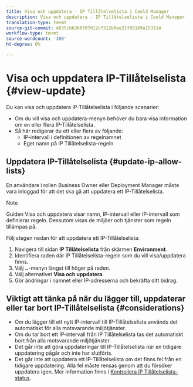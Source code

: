 ```yaml
---
title: Visa och uppdatera - IP Tillåtelselista i Could Manager
description: Visa och uppdatera - IP Tillåtelselista i Could Manager
translation-type: tm+mt
source-git-commit: 4635cb6360707d12cf512b0ee21f05169a153114
workflow-type: tm+mt
source-wordcount: '308'
ht-degree: 0%

---
```



# Visa och uppdatera IP-Tillåtelselista {#view-update}

Du kan visa och uppdatera IP-Tillåtelselista i följande scenarier:

* Om du vill visa och uppdatera-menyn behöver du bara visa information om en eller flera IP-Tillåtelselista.
* Så här redigerar du ett eller flera av följande:
   * IP-intervall i definitionen av regelnamnet
   * Eget namn på IP Tillåtelselista-regeln

## Uppdatera IP-Tillåtelselista {#update-ip-allow-lists}


En användare i rollen Business Owner eller Deployment Manager måste vara inloggad för att det ska gå att uppdatera ett IP-Tillåtelselista.

>[!NOTE]
>Guiden Visa och uppdatera visar namn, IP-intervall eller IP-intervall som definierar regeln. Dessutom visas de miljöer och tjänster som regeln tillämpas på.

Följ stegen nedan för att uppdatera ett IP-Tillåtelselista:

1. Navigera till sidan **IP Tillåtelselista** från skärmen **Environment**.
1. Identifiera raden där IP Tillåtelselista-regeln som du vill visa/uppdatera finns.
1. Välj **..**-menyn längst till höger på raden.
1. Välj alternativet **Visa och uppdatera**.
1. Gör ändringar i namnet eller IP-adresserna och bekräfta ditt bidrag.

## Viktigt att tänka på när du lägger till, uppdaterar eller tar bort IP-Tillåtelselista {#considerations}

* Om du lägger till ett nytt IP-intervall till IP-Tillåtelselista används det automatiskt för alla motsvarande miljötjänster.
* Om du tar bort ett IP-intervall från IP Tillåtelselista tas det automatiskt bort från alla motsvarande miljötjänster.
* Det går inte att göra uppdateringar till IP-Tillåtelselista när en tidigare uppdatering pågår och inte har slutförts.
* Det går inte att uppdatera ett IP-Tillåtelselista om det finns fel från en tidigare uppdatering. Alla fel måste rensas genom att du försöker uppdatera igen.
Mer information finns i [Kontrollera IP Tillåtelselista-status](/help/implementing/cloud-manager/ip-allow-lists/check-ip-allow-list-status.md).